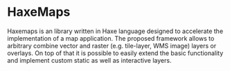 HaxeMaps
========

Haxemaps is an library written in Haxe language designed to accelerate the implementation of a map application. The proposed framework allows to arbitrary combine vector and raster (e.g. tile-layer, WMS image) layers or overlays. On top of that it is possible to easily extend the basic functionality and implement custom static as well as interactive layers.
